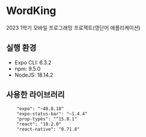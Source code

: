 # WordKing
2023 1학기 모바일 프로그래밍 프로젝트(영단어 애플리케이션)

## 실행 환경
- Expo CLI: 6.3.2
- npm: 9.5.0
- NodeJS: 18.14.2

## 사용한 라이브러리
```
    "expo": "~48.0.18"
    "expo-status-bar": "~1.4.4"
    "prop-types": "^15.8.1"
    "react": "18.2.0"
    "react-native": "0.71.8"
```

